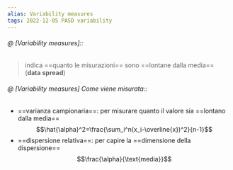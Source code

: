 ```yaml
---
alias: Variability measures
tags: 2022-12-05 PASD variability
---
```


###### @ [Variability measures]::
> indica ==quanto le misurazioni== sono ==lontane dalla media== (**data spread**)
<!--ID: 1670249007363-->


###### @ [Variability measures] Come viene misurata::
- ==varianza campionaria==: per misurare quanto il valore sia ==lontano dalla media== $$\hat{\alpha}^2=\frac{\sum_i^n(x_i-\overline{x})^2}{n-1}$$
- ==dispersione relativa==: per capire la ==dimensione della dispersione== $$\frac{\alpha}{\text{media}}$$
<!--ID: 1670249977918-->


